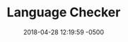 ---
layout: post
comments: true
title:  "Language Checker"
date:   2018-04-28 12:19:59 -0500
type: project
description: The aim of this project is to develop a fully functional GUI application which checks input text for grammatical and spelling errors. We have used N-grams model for this task. The data used were Gutenberg and web scraped data. Additional features include speech input (made possible from Google Speech API) and Spanish language support.
link: https://github.com/scelesticsiva/project_ec504
---